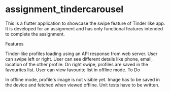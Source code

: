 # assignment_tindercarousel

This is a flutter application to showcase the swipe feature of Tinder like app. It is developed for an assignment and has only functional features intended to complete the assignment.

Features

Tinder-like profiles loading using an API response from web server.
User can swipe left or right.
User can see different details like phone, email, location of the other profile.
On right swipe, profiles are saved in the favourites list.
User can view favourite list in offline mode.
To Do

In offline mode, profile's image is not visible yet. Image has to be saved in the device and fetched when viewed offline.
Unit tests have to be written.
